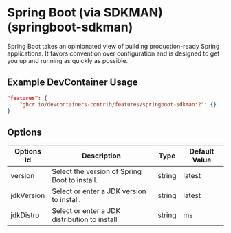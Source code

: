 
# Spring Boot (via SDKMAN) (springboot-sdkman)

Spring Boot takes an opinionated view of building production-ready Spring
applications. It favors convention over configuration and is designed to get you
up and running as quickly as possible.

## Example DevContainer Usage

```json
"features": {
    "ghcr.io/devcontainers-contrib/features/springboot-sdkman:2": {}
}
```

## Options

| Options Id | Description | Type | Default Value |
|-----|-----|-----|-----|
| version | Select the version of Spring Boot to install. | string | latest |
| jdkVersion | Select or enter a JDK version to install. | string | latest |
| jdkDistro | Select or enter a JDK distribution to install | string | ms |


